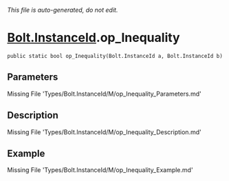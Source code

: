 *This file is auto-generated, do not edit.*

# [Bolt.InstanceId](Types/Bolt.InstanceId.md).op_Inequality
`public static bool op_Inequality(Bolt.InstanceId a, Bolt.InstanceId b)`
## Parameters
Missing File 'Types/Bolt.InstanceId/M/op_Inequality_Parameters.md'
## Description
Missing File 'Types/Bolt.InstanceId/M/op_Inequality_Description.md'
## Example
Missing File 'Types/Bolt.InstanceId/M/op_Inequality_Example.md'
